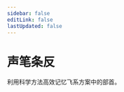 ```yaml
---
sidebar: false
editLink: false
lastUpdated: false
---
```


<script setup>
import Practice from '../components/Practice.vue'

const keymap = {
  q: "气欠犬犭青其日曰攴",
  w: "韦文瓦王攵夂夊亠韋",
  r: "人亻",
  t: "田土士",
  y: "又用业页頁衣羊言讠音酉尢疋",
  p: "片皮⺮丿彡",
  s: "十山尸手水石矢舌身鼠示食饣飠殳豕丨厶",
  d: "刀大歹斗鬥豆丶冫氵癶",
  f: "方风風父缶扌",
  g: "工弓广戈瓜革鬼骨艮宀冖",
  h: "一户火禾黑虍",
  j: "几己巾斤见見臼角金钅釒纟糹",
  k: "口囗匚凵冂",
  l: "力立龙龍里鹿耒刂忄廴辶灬卤鹵",
  z: "乙子舟自走豸隹足⻊爪爫丬爿罒長巛",
  x: "夕小心穴血覀辛彐糸⺍⺌",
  c: "厂寸车車虫赤辰齿齒彳艹卝屮",
  v: "二儿耳月羽鱼魚雨聿阝卩",
  b: "八比贝貝白鼻卜髟勹疒丷",
  // 告 只取上半部分，即牛字头
  n: "女牛告鸟鳥衤礻廾止",
  m: "马馬门門毛木皿目麻米麦麥母毋毌",
};

const data = [];
Object.entries(keymap).map(([key, group]) => {
  Array.from(group).forEach((radical) => {
    data.push([radical, key]);
  });
})
</script>

# 声笔条反

利用科学方法高效记忆飞系方案中的部首。

<ClientOnly>
<Practice :data="data" name="feixi"/>
</ClientOnly>
